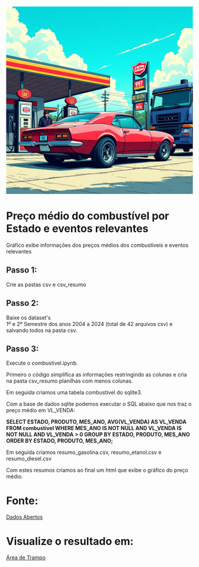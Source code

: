 ![Posto de Gasolina](posto_de_gasolina.jpg)

# Preço médio do combustível por Estado e eventos relevantes 
  Gráfico exibe informações dos preços médios dos combustíveis e eventos relevantes

## Passo 1: 
  Crie as pastas csv e csv_resumo

## Passo 2:
  Baixe os dataset's  
  1º e 2º Semestre dos anos 2004 a 2024 (total de 42 arquivos csv) e salvando todos na pasta csv.

## Passo 3:
  Execute o combustivel.ipynb.
  
  Primeiro o código simplifica as informações restringindo as colunas e cria na pasta csv_resumo planilhas com menos colunas.
  
  Em seguida criamos uma tabela combustivel do sqlite3.
  
  Com a base de dados sqlite podemos executar o SQL abaixo que nos traz o preço médio em VL_VENDA:
  
  **SELECT 
          ESTADO,
          PRODUTO,
          MES_ANO,
          AVG(VL_VENDA) AS VL_VENDA
      FROM 
          combustivel
      WHERE 
          MES_ANO IS NOT NULL 
          AND VL_VENDA IS NOT NULL
          AND VL_VENDA > 0
      GROUP BY 
          ESTADO, PRODUTO, MES_ANO
      ORDER BY 
          ESTADO, PRODUTO, MES_ANO;**
  
  Em seguida criamos resumo_gasolina.csv, resumo_etanol.csv e resumo_diesel.csv
  
  Com estes resumos criamos ao final um html que exibe o gráfico do preço médio.

# Fonte:
[Dados Abertos](https://dados.gov.br/dados/conjuntos-dados/serie-historica-de-precos-de-combustiveis-e-de-glp)

# Visualize o resultado em:
[Área de Trampo](https://www.areadetrampo.com.br/preco-medio-de-combustiveis-2004-a-2024-e-eventos-relevantes/)
